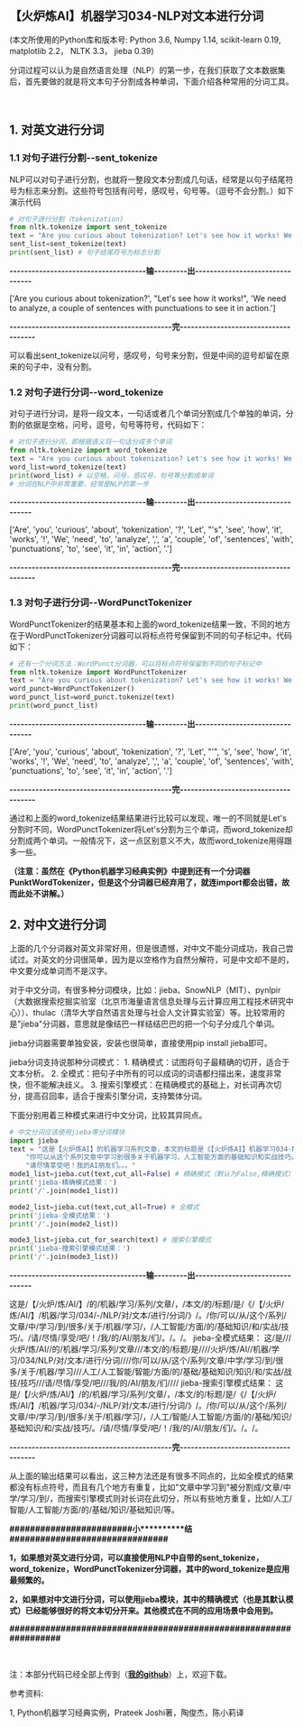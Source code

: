 【火炉炼AI】机器学习034-NLP对文本进行分词
-

(本文所使用的Python库和版本号: Python 3.6, Numpy 1.14, scikit-learn 0.19, matplotlib 2.2， NLTK 3.3， jieba 0.39)

分词过程可以认为是自然语言处理（NLP）的第一步，在我们获取了文本数据集后，首先要做的就是将文本句子分割成各种单词，下面介绍各种常用的分词工具。

<br/>

## 1. 对英文进行分词

### 1.1 对句子进行分割--sent_tokenize

NLP可以对句子进行分割，也就将一整段文本分割成几句话，经常是以句子结尾符号为标志来分割。这些符号包括有问号，感叹号，句号等。（逗号不会分割。）如下演示代码


```Python
# 对句子进行分割（tokenization)
from nltk.tokenize import sent_tokenize
text = "Are you curious about tokenization? Let's see how it works! We need to analyze, a couple of sentences with punctuations to see it in action."
sent_list=sent_tokenize(text)
print(sent_list) # 句子结尾符号为标志分割
```

**-------------------------------------输---------出--------------------------------**

['Are you curious about tokenization?', "Let's see how it works!", 'We need to analyze, a couple of sentences with punctuations to see it in action.']

**--------------------------------------------完-------------------------------------**

可以看出sent_tokenize以问号，感叹号，句号来分割，但是中间的逗号却留在原来的句子中，没有分割。

### 1.2 对句子进行分词--word_tokenize

对句子进行分词，是将一段文本，一句话或者几个单词分割成几个单独的单词，分割的依据是空格，问号，逗号，句号等符号，代码如下：

```Python
# 对句子进行分词，即根据语义将一句话分成多个单词
from nltk.tokenize import word_tokenize
text = "Are you curious about tokenization? Let's see how it works! We need to analyze, a couple of sentences with punctuations to see it in action."
word_list=word_tokenize(text)
print(word_list) # 以空格，问号，感叹号，句号等分割成单词
# 分词在NLP中非常重要，经常是NLP的第一步
```

**-------------------------------------输---------出--------------------------------**

['Are', 'you', 'curious', 'about', 'tokenization', '?', 'Let', "'s", 'see', 'how', 'it', 'works', '!', 'We', 'need', 'to', 'analyze', ',', 'a', 'couple', 'of', 'sentences', 'with', 'punctuations', 'to', 'see', 'it', 'in', 'action', '.']

**--------------------------------------------完-------------------------------------**


### 1.3 对句子进行分词--WordPunctTokenizer

WordPunctTokenizer的结果基本和上面的word_tokenize结果一致，不同的地方在于WordPunctTokenizer分词器可以将标点符号保留到不同的句子标记中。代码如下：

```Python
# 还有一个分词方法：WordPunct分词器，可以将标点符号保留到不同的句子标记中
from nltk.tokenize import WordPunctTokenizer
text = "Are you curious about tokenization? Let's see how it works! We need to analyze, a couple of sentences with punctuations to see it in action."
word_punct=WordPunctTokenizer()
word_punct_list=word_punct.tokenize(text)
print(word_punct_list)
```

**-------------------------------------输---------出--------------------------------**

['Are', 'you', 'curious', 'about', 'tokenization', '?', 'Let', "'", 's', 'see', 'how', 'it', 'works', '!', 'We', 'need', 'to', 'analyze', ',', 'a', 'couple', 'of', 'sentences', 'with', 'punctuations', 'to', 'see', 'it', 'in', 'action', '.']

**--------------------------------------------完-------------------------------------**

通过和上面的word_tokenize结果结果进行比较可以发现，唯一的不同就是Let's分割时不同，WordPunctTokenizer将Let's分割为三个单词，而word_tokenize却分割成两个单词。一般情况下，这一点区别意义不大，故而word_tokenize用得跟多一些。

**（注意：虽然在《Python机器学习经典实例》中提到还有一个分词器PunktWordTokenizer，但是这个分词器已经弃用了，就连import都会出错，故而此处不讲解。）**

## 2. 对中文进行分词

上面的几个分词器对英文非常好用，但是很遗憾，对中文不能分词成功，我自己尝试过。对英文的分词很简单，因为是以空格作为自然分解符，可是中文却不是的，中文要分成单词而不是汉字。

对于中文分词，有很多种分词模块，比如：jieba、SnowNLP（MIT）、pynlpir（大数据搜索挖掘实验室（北京市海量语言信息处理与云计算应用工程技术研究中心））、thulac（清华大学自然语言处理与社会人文计算实验室）等。比较常用的是"jieba"分词器，意思就是像结巴一样结结巴巴的把一个句子分成几个单词。

jieba分词器需要单独安装，安装也很简单，直接使用pip install jieba即可。

jieba分词支持说那种分词模式：
	1. 精确模式：试图将句子最精确的切开，适合于文本分析。
	2. 全模式：把句子中所有的可以成词的词语都扫描出来，速度非常快，但不能解决歧义。
	3. 搜索引擎模式：在精确模式的基础上，对长词再次切分，提高召回率，适合于搜索引擎分词，支持繁体分词。

下面分别用着三种模式来进行中文分词，比较其异同点。

```Python
# 中文分词应该使用jieba等分词模块
import jieba
text = "这是【火炉炼AI】的机器学习系列文章，本文的标题是《【火炉炼AI】机器学习034-NLP对文本进行分词》。"+ \
    "你可以从这个系列文章中学习到很多关于机器学习，人工智能方面的基础知识和实战技巧。"+\
    "请尽情享受吧！我的AI朋友们。。。"
mode1_list=jieba.cut(text,cut_all=False) # 精确模式（默认为False,精确模式）
print('jieba-精确模式结果：')
print('/'.join(mode1_list))

mode2_list=jieba.cut(text,cut_all=True) # 全模式
print('jieba-全模式结果：')
print('/'.join(mode2_list))

mode3_list=jieba.cut_for_search(text) # 搜索引擎模式
print('jieba-搜索引擎模式结果：')
print('/'.join(mode3_list))
```

**-------------------------------------输---------出--------------------------------**

这是/【/火炉/炼/AI/】/的/机器/学习/系列/文章/，/本文/的/标题/是/《/【/火炉/炼/AI/】/机器/学习/034/-/NLP/对/文本/进行/分词/》/。/你/可以/从/这个/系列/文章/中/学习/到/很多/关于/机器/学习/，/人工智能/方面/的/基础知识/和/实战/技巧/。/请/尽情/享受/吧/！/我/的/AI/朋友/们/。/。/。
jieba-全模式结果：
这/是///火炉/炼/AI//的/机器/学习/系列/文章///本文/的/标题/是////火炉/炼/AI//机器/学习/034/NLP/对/文本/进行/分词////你/可以/从/这个/系列/文章/中学/学习/到/很多/关于/机器/学习///人工/人工智能/智能/方面/的/基础/基础知识/知识/和/实战/战技/技巧///请/尽情/享受/吧///我/的/AI/朋友/们////
jieba-搜索引擎模式结果：
这是/【/火炉/炼/AI/】/的/机器/学习/系列/文章/，/本文/的/标题/是/《/【/火炉/炼/AI/】/机器/学习/034/-/NLP/对/文本/进行/分词/》/。/你/可以/从/这个/系列/文章/中/学习/到/很多/关于/机器/学习/，/人工/智能/人工智能/方面/的/基础/知识/基础知识/和/实战/技巧/。/请/尽情/享受/吧/！/我/的/AI/朋友/们/。/。/。

**--------------------------------------------完-------------------------------------**

从上面的输出结果可以看出，这三种方法还是有很多不同点的，比如全模式的结果都没有标点符号，而且有几个地方有重复，比如"文章中学习到"被分割成/文章/中学/学习/到/，而搜索引擎模式则对长词在此切分，所以有些地方重复，比如/人工/智能/人工智能/方面/的/基础/知识/基础知识/等。

**\#\#\#\#\#\#\#\#\#\#\#\#\#\#\#\#\#\#\#\#\#\#\#\#小\*\*\*\*\*\*\*\*\*\*结\#\#\#\#\#\#\#\#\#\#\#\#\#\#\#\#\#\#\#\#\#\#\#\#\#\#\#\#\#\#\#**

**1，如果想对英文进行分词，可以直接使用NLP中自带的sent_tokenize，word_tokenize，WordPunctTokenizer分词器，其中的word_tokenize是应用最频繁的。**

**2，如果想对中文进行分词，可以使用jieba模块，其中的精确模式（也是其默认模式）已经能够很好的将文本切分开来。其他模式在不同的应用场景中会用到。**

**\#\#\#\#\#\#\#\#\#\#\#\#\#\#\#\#\#\#\#\#\#\#\#\#\#\#\#\#\#\#\#\#\#\#\#\#\#\#\#\#\#\#\#\#\#\#\#\#\#\#\#\#\#\#\#\#\#\#\#\#\#\#\#\#\#**


<br/>

注：本部分代码已经全部上传到（[**我的github**](https://github.com/RayDean/MachineLearning)）上，欢迎下载。

参考资料:

1, Python机器学习经典实例，Prateek Joshi著，陶俊杰，陈小莉译